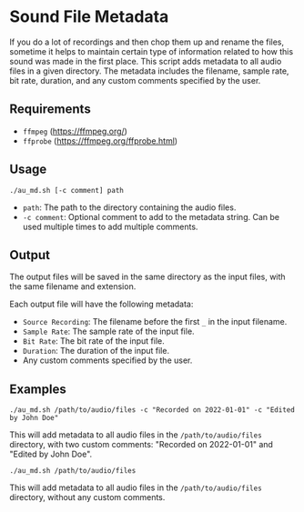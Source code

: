 # Sound File Metadata

If you do a lot of recordings and then chop them up and rename the files, sometime it helps to maintain certain type of information related to how this sound was made in the first place. This script adds metadata to all audio files in a given directory. The metadata includes the filename, sample rate, bit rate, duration, and any custom comments specified by the user.

## Requirements

- `ffmpeg` (https://ffmpeg.org/)
- `ffprobe` (https://ffmpeg.org/ffprobe.html)

## Usage

```shell
./au_md.sh [-c comment] path
```

- `path`: The path to the directory containing the audio files.
- `-c comment`: Optional comment to add to the metadata string. Can be used multiple times to add multiple comments.

## Output

The output files will be saved in the same directory as the input files, with the same filename and extension.

Each output file will have the following metadata:

- `Source Recording`: The filename before the first `_` in the input filename.
- `Sample Rate`: The sample rate of the input file.
- `Bit Rate`: The bit rate of the input file.
- `Duration`: The duration of the input file.
- Any custom comments specified by the user.

## Examples

```shell
./au_md.sh /path/to/audio/files -c "Recorded on 2022-01-01" -c "Edited by John Doe"
```

This will add metadata to all audio files in the `/path/to/audio/files` directory, with two custom comments: "Recorded on 2022-01-01" and "Edited by John Doe".

```shell
./au_md.sh /path/to/audio/files
```

This will add metadata to all audio files in the `/path/to/audio/files` directory, without any custom comments.